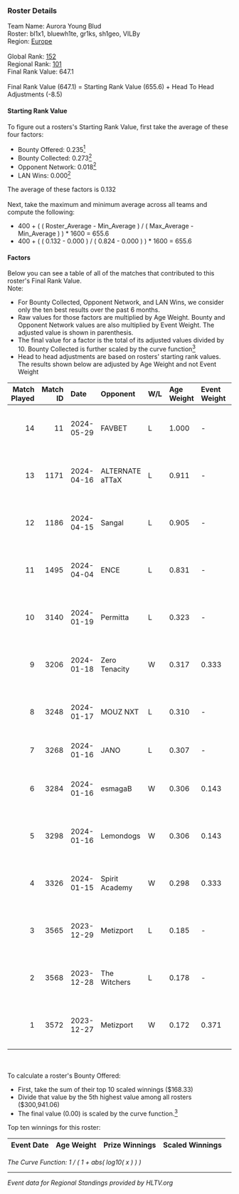 ### Roster Details<br />
Team Name: Aurora Young Blud<br />
Roster: bl1x1, bluewh1te, gr1ks, sh1geo, VILBy<br />
Region: [Europe]( ../standings_europe.md)<br />
<br />
Global Rank: [152](../standings_global.md)<br />
Regional Rank: [101]( ../standings_europe.md)<br />
Final Rank Value:  647.1<br />
<br />
Final Rank Value (647.1) = Starting Rank Value (655.6) + Head To Head Adjustments (-8.5)<br />

#### Starting Rank Value<br />
To figure out a rosters's Starting Rank Value, first take the average of these four factors:<br />
- Bounty Offered: 0.235[<sup>1</sup>](#table2)
- Bounty Collected: 0.273[<sup>2</sup>](#table1)
- Opponent Network: 0.018[<sup>2</sup>](#table1)
- LAN Wins: 0.000[<sup>2</sup>](#table1)

The average of these factors is 0.132<br />
<br />
Next, take the maximum and minimum average across all teams and compute the following:<br />
- 400 + ( ( Roster_Average - Min_Average ) / ( Max_Average - Min_Average ) ) * 1600 = 655.6
- 400 + ( ( 0.132 - 0.000 ) / ( 0.824 - 0.000 ) ) * 1600 = 655.6


#### Factors<br />
Below you can see a table of all of the matches that contributed to this roster's Final Rank Value.<br />
Note:<br />

- For Bounty Collected, Opponent Network, and LAN Wins, we consider only the ten best results over the past 6 months.
- Raw values for those factors are multiplied by Age Weight. Bounty and Opponent Network values are also multiplied by Event Weight. The adjusted value is shown in parenthesis.
- The final value for a factor is the total of its adjusted values divided by 10. Bounty Collected is further scaled by the curve function[<sup>3</sup>](#curveFunction)
- Head to head adjustments are based on rosters' starting rank values. The results shown below are adjusted by Age Weight and not Event Weight
<span id="table1"></span><br />


| Match Played | Match ID | Date       | Opponent        | W/L | Age Weight | Event Weight | Bounty Collected | Opponent Network | LAN Wins  | H2H Adj. | Roster                                 |
| -: | -: | :- | :- | :- | :- | :- | :- | :- | :- | -: | :- |
|           14 |       11 | 2024-05-29 | FAVBET          | L   | 1.000      | -            | -                | -                | -         |   -10.34 | bl1x1, bluewh1te, gr1ks, sh1geo, VILBy |
|           13 |     1171 | 2024-04-16 | ALTERNATE aTTaX | L   | 0.911      | -            | -                | -                | -         |    -6.23 | bl1x1, bluewh1te, easy, sh1geo, VILBy  |
|           12 |     1186 | 2024-04-15 | Sangal          | L   | 0.905      | -            | -                | -                | -         |    -3.95 | bl1x1, bluewh1te, easy, sh1geo, VILBy  |
|           11 |     1495 | 2024-04-04 | ENCE            | L   | 0.831      | -            | -                | -                | -         |    -0.48 | bl1x1, bluewh1te, easy, sh1geo, VILBy  |
|           10 |     3140 | 2024-01-19 | Permitta        | L   | 0.323      | -            | -                | -                | -         |    -2.25 | bl1x1, bluewh1te, easy, sh1geo, VILBy  |
|            9 |     3206 | 2024-01-18 | Zero Tenacity   | W   | 0.317      | 0.333        | 0.147 (0.015)    | 1.000 (0.106)    | 0 (0.000) |     8.95 | bl1x1, bluewh1te, easy, sh1geo, VILBy  |
|            8 |     3248 | 2024-01-17 | MOUZ NXT        | L   | 0.310      | -            | -                | -                | -         |    -0.98 | bl1x1, bluewh1te, easy, sh1geo, VILBy  |
|            7 |     3268 | 2024-01-16 | JANO            | L   | 0.307      | -            | -                | -                | -         |    -7.01 | Aerial, allu, doto, Jelo, Sm1llee      |
|            6 |     3284 | 2024-01-16 | esmagaB         | W   | 0.306      | 0.143        | 0.008 (0.000)    | 0.258 (0.011)    | 0 (0.000) |     5.71 | bl1x1, bluewh1te, easy, sh1geo, VILBy  |
|            5 |     3298 | 2024-01-16 | Lemondogs       | W   | 0.306      | 0.143        | 0.000 (0.000)    | 0.000 (0.000)    | 0 (0.000) |     1.80 | bl1x1, bluewh1te, easy, sh1geo, VILBy  |
|            4 |     3326 | 2024-01-15 | Spirit Academy  | W   | 0.298      | 0.333        | 0.003 (0.000)    | 0.131 (0.013)    | 0 (0.000) |     5.15 | bl1x1, bluewh1te, easy, sh1geo, VILBy  |
|            3 |     3565 | 2023-12-29 | Metizport       | L   | 0.185      | -            | -                | -                | -         |    -0.89 | bl1x1, bluewh1te, easy, sh1geo, VILBy  |
|            2 |     3568 | 2023-12-28 | The Witchers    | L   | 0.178      | -            | -                | -                | -         |    -2.63 | bl1x1, bluewh1te, easy, sh1geo, VILBy  |
|            1 |     3572 | 2023-12-27 | Metizport       | W   | 0.172      | 0.371        | 0.088 (0.006)    | 0.860 (0.055)    | 0 (0.000) |     4.60 | bl1x1, bluewh1te, easy, sh1geo, VILBy  |

<br />
<span id="table2"></span><br />
To calculate a roster's Bounty Offered:<br />

- First, take the sum of their top 10 scaled winnings ($168.33)
- Divide that value by the 5th highest value among all rosters ($300,941.06)
- The final value (0.00) is scaled by the curve function.[<sup>3</sup>](#curveFunction)

Top ten winnings for this roster:<br />

| Event Date | Age Weight | Prize Winnings | Scaled Winnings |
| :- | -: | :- | :- |


<span id="curveFunction"></span>_The Curve Function: 1 / ( 1 + abs( log10( x ) ) )_<br />

---
_Event data for Regional Standings provided by HLTV.org_<br />
